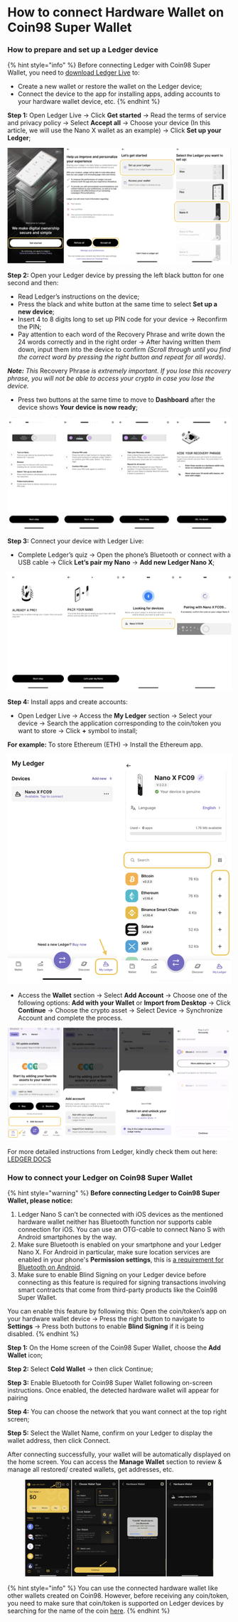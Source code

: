# How to connect Hardware Wallet on Coin98 Super Wallet

### **How to prepare and set up a Ledger device** <a href="#tnkva2xdhqle" id="tnkva2xdhqle"></a>

{% hint style="info" %}
Before connecting Ledger with Coin98 Super Wallet, you need to [download Ledger Live](https://www.ledger.com/ledger-live/download) to:

* Create a new wallet or restore the wallet on the Ledger device;
* Connect the device to the app for installing apps, adding accounts to your hardware wallet device, etc.
{% endhint %}

**Step 1:** Open Ledger Live → Click **Get started** → Read the terms of service and privacy policy → Select **Accept all** → Choose your device (In this article, we will use the Nano X wallet as an example) → Click **Set up your Ledger**;

![](../../../../.gitbook/assets/coin98-app-connect-hardware-wallet-1.png)

**Step 2:** Open your Ledger device by pressing the left black button for one second and then:

* Read Ledger’s instructions on the device;
* Press the black and white button at the same time to select **Set up a new device**;
* Insert 4 to 8 digits long to set up PIN code for your device → Reconfirm the PIN;
* Pay attention to each word of the Recovery Phrase and write down the 24 words correctly and in the right order → After having written them down, input them into the device to confirm _(Scroll through until you find the correct word by pressing the right button and repeat for all words)_.

_**Note:** This_ Recovery Phrase _is extremely important. If you lose this recovery phrase, you will not be able to access your crypto in case you lose the device._

* Press two buttons at the same time to move to **Dashboard** after the device shows **Your device is now ready**;

![](../../../../.gitbook/assets/coin98-app-connect-hardware-wallet-2.png)

**Step 3:** Connect your device with Ledger Live:

* Complete Ledger’s quiz → Open the phone’s Bluetooth or connect with a USB cable → Click **Let’s pair my Nano** → **Add new Ledger Nano X**;

![](../../../../.gitbook/assets/coin98-app-connect-hardware-wallet-3.png)

**Step 4:** Install apps and create accounts:

* Open Ledger Live → Access the **My Ledger** section → Select your device → Search the application corresponding to the coin/token you want to store → Click **+** symbol to install;

**For example:** To store Ethereum (ETH) → Install the Ethereum app.

![](../../../../.gitbook/assets/coin98-app-connect-hardware-wallet-4.png)

* Access the **Wallet** section → Select **Add Account** → Choose one of the following options: **Add with your Wallet** or **Import from Desktop** → Click **Continue** → Choose the crypto asset → Select Device → Synchronize Account and complete the process.

![](../../../../.gitbook/assets/coin98-app-connect-hardware-wallet-5.png)

For more detailed instructions from Ledger, kindly check them out here: [LEDGER DOCS](https://support.ledger.com/hc/en-us/categories/4404376139409-Documentation-?docs=true)

### **How to connect your Ledger on Coin98 Super Wallet** <a href="#mm696sprta7h" id="mm696sprta7h"></a>

{% hint style="warning" %}
**Before connecting Ledger to Coin98 Super Wallet, please notice:**

1. Ledger Nano S can’t be connected with iOS devices as the mentioned hardware wallet neither has Bluetooth function nor supports cable connection for iOS. You can use an OTG-cable to connect Nano S with Android smartphones by the way.
2. Make sure Bluetooth is enabled on your smartphone and your Ledger Nano X. For Android in particular, make sure location services are enabled in your phone's **Permission settings**, this is [a requirement for Bluetooth on Android](https://developer.android.com/guide/topics/connectivity/bluetooth/ble-overview#permissions).
3. Make sure to enable Blind Signing on your Ledger device before connecting as this feature is required for signing transactions involving smart contracts that come from third-party products like the Coin98 Super Wallet.

You can enable this feature by following this: Open the coin/token’s app on your hardware wallet device → Press the right button to navigate to **Settings** → Press both buttons to enable **Blind Signing** if it is being disabled.
{% endhint %}

**Step 1:** On the Home screen of the Coin98 Super Wallet, choose the **Add Wallet** icon;

**Step 2:** Select **Cold Wallet** → then click Continue;

**Step 3:** Enable Bluetooth for Coin98 Super Wallet following on-screen instructions. Once enabled, the detected hardware wallet will appear for pairing

**Step 4:** You can choose the network that you want connect at the top right screen;

**Step 5:** Select the Wallet Name, confirm on your Ledger to display the wallet address, then click Connect.

After connecting successfully, your wallet will be automatically displayed on the home screen. You can access the **Manage Wallet** section to review & manage all restored/ created wallets, get addresses, etc.

<figure><img src="../../../../.gitbook/assets/coin98-app-connect-hardware-wallet-6.png" alt=""><figcaption></figcaption></figure>

{% hint style="info" %}
You can use the connected hardware wallet like other wallets created on Coin98. However, before receiving any coin/token, you need to make sure that coin/token is supported on Ledger devices by searching for the name of the coin [here](https://www.ledger.com/supported-crypto-assets).
{% endhint %}
